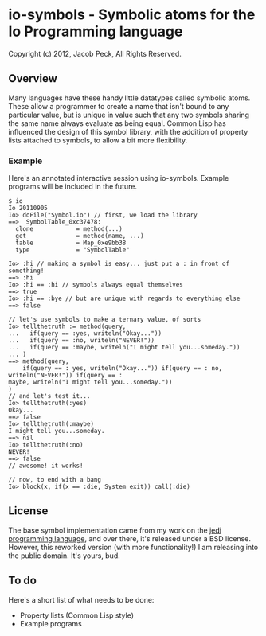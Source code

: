 # io-symbols - Symbolic atoms for the Io Programming language

Copyright (c) 2012, Jacob Peck, All Rights Reserved.

## Overview

Many languages have these handy little datatypes called symbolic atoms.  These allow a programmer to create a name that isn't bound to any particular value, but is unique in value such that any two symbols sharing the same name always evaluate as being equal.  Common Lisp has influenced the design of this symbol library, with the addition of property lists attached to symbols, to allow a bit more flexibility.

### Example
Here's an annotated interactive session using io-symbols.  Example programs will be included in the future.

    $ io
    Io 20110905
    Io> doFile("Symbol.io") // first, we load the library
    ==>  SymbolTable_0xc37478:
      clone            = method(...)
      get              = method(name, ...)
      table            = Map_0xe9bb38
      type             = "SymbolTable"

    Io> :hi // making a symbol is easy... just put a : in front of something!
    ==> :hi
    Io> :hi == :hi // symbols always equal themselves
    ==> true
    Io> :hi == :bye // but are unique with regards to everything else
    ==> false
    
    // let's use symbols to make a ternary value, of sorts
    Io> tellthetruth := method(query,
    ...   if(query == :yes, writeln("Okay..."))
    ...   if(query == :no, writeln("NEVER!"))
    ...   if(query == :maybe, writeln("I might tell you...someday."))
    ... )
    ==> method(query,
        if(query == : yes, writeln("Okay...")) if(query == : no, writeln("NEVER!")) if(query == :
    maybe, writeln("I might tell you...someday."))
    )
    // and let's test it...
    Io> tellthetruth(:yes)
    Okay...
    ==> false
    Io> tellthetruth(:maybe)
    I might tell you...someday.
    ==> nil
    Io> tellthetruth(:no)
    NEVER!
    ==> false
    // awesome! it works!
    
    // now, to end with a bang
    Io> block(x, if(x == :die, System exit)) call(:die)


## License

The base symbol implementation came from my work on the [jedi programming language](https://github.com/gatesphere/jedi), and over there, it's released under a BSD license.  However, this reworked version (with more functionality!) I am releasing into the public domain.  It's yours, bud.

## To do

Here's a short list of what needs to be done:

  * Property lists (Common Lisp style)
  * Example programs
